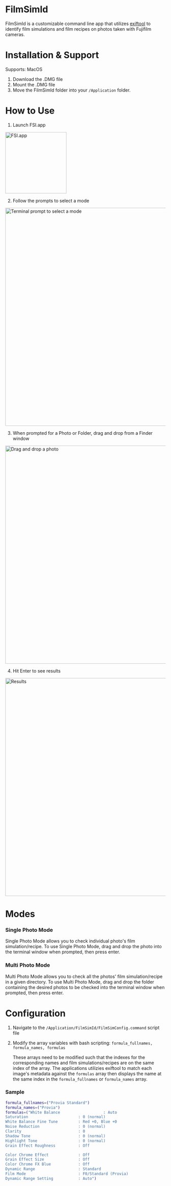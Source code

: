 # FilmSimId
FilmSimId is a customizable command line app that utilizes [exiftool](https://exiftool.org) to identify film simulations and film recipes on photos taken with Fujifilm cameras.

# Installation & Support
Supports: MacOS
1. Download the .DMG file
2. Mount the .DMG file
3. Move the FilmSimId folder into your ```/Application``` folder.

# How to Use
1. Launch FSI.app
<img width="192" alt="FSI.app" src="https://github.com/user-attachments/assets/a139114f-f7b0-4635-a587-670bdf992a01" />

2. Follow the prompts to select a mode
<img width="682" alt="Terminal prompt to select a mode" src="https://github.com/user-attachments/assets/ddfbd94a-8bda-47a2-a611-5ce011e0035b" />

3. When prompted for a Photo or Folder, drag and drop from a Finder window
<img width="682" alt="Drag and drop a photo" src="https://github.com/user-attachments/assets/0c111a2d-381d-42bb-a852-72bc9ba34104" />

4. Hit Enter to see results
<img width="682" alt="Results" src="https://github.com/user-attachments/assets/c6dfdf69-21d0-4a7f-aad0-a6d320ab5255" />

# Modes
### Single Photo Mode
Single Photo Mode allows you to check individual photo's film simulation/recipe. To use Single Photo Mode, drag and drop the photo into the terminal window when prompted, then press enter.

### Multi Photo Mode
Multi Photo Mode allows you to check all the photos' film simulation/recipe in a given directory. To use Multi Photo Mode, drag and drop the folder containing the desired photos to be checked into the terminal window when prompted, then press enter.

# Configuration
1. Navigate to the ```/Application/FilmSimId/FilmSimConfig.command``` script file
2. Modify the array variables with bash scripting: ```formula_fullnames, formula_names, formulas```

   These arrays need to be modified such that the indexes for the corresponding names and film simulations/recipes are on the same index of the array. The applications utilizies exiftool to match each image's metadata against the ```formulas``` array then displays the name at the same index in the ```formula_fullnames``` or ```formula_names``` array.

### Sample
``` bash
formula_fullnames=("Provia Standard")
formula_names=("Provia")
formulas=("White Balance                   : Auto
Saturation                      : 0 (normal)
White Balance Fine Tune         : Red +0, Blue +0
Noise Reduction                 : 0 (normal)
Clarity                         : 0
Shadow Tone                     : 0 (normal)
Highlight Tone                  : 0 (normal)
Grain Effect Roughness          : Off

Color Chrome Effect             : Off
Grain Effect Size               : Off
Color Chrome FX Blue            : Off
Dynamic Range                   : Standard
Film Mode                       : F0/Standard (Provia)
Dynamic Range Setting           : Auto")
```
